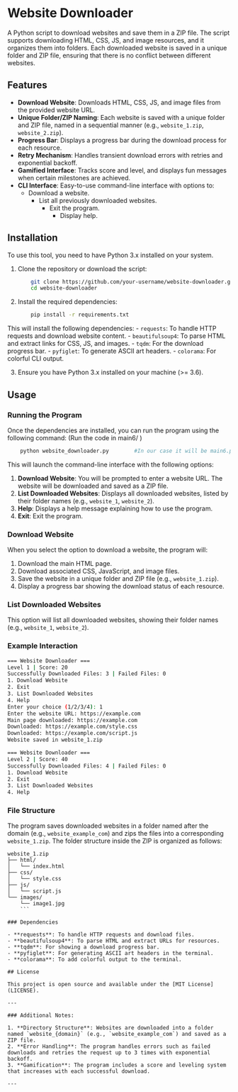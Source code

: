 # Website Downloader

A Python script to download websites and save them in a ZIP file. The script supports downloading HTML, CSS, JS, and image resources, and it organizes them into folders. Each downloaded website is saved in a unique folder and ZIP file, ensuring that there is no conflict between different websites.

## Features

- **Download Website**: Downloads HTML, CSS, JS, and image files from the provided website URL.
- **Unique Folder/ZIP Naming**: Each website is saved with a unique folder and ZIP file, named in a sequential manner (e.g., `website_1.zip`, `website_2.zip`).
- **Progress Bar**: Displays a progress bar during the download process for each resource.
- **Retry Mechanism**: Handles transient download errors with retries and exponential backoff.
- **Gamified Interface**: Tracks score and level, and displays fun messages when certain milestones are achieved.
- **CLI Interface**: Easy-to-use command-line interface with options to:
  - Download a website.
    - List all previously downloaded websites.
      - Exit the program.
        - Display help.

## Installation

To use this tool, you need to have Python 3.x installed on your system.

1. Clone the repository or download the script:

    ```bash
        git clone https://github.com/your-username/website-downloader.git
        cd website-downloader
    ```

2. Install the required dependencies:

    ```bash
        pip install -r requirements.txt
    ```

This will install the following dependencies:
    - `requests`: To handle HTTP requests and download website content.
    - `beautifulsoup4`: To parse HTML and extract links for CSS, JS, and images.
    - `tqdm`: For the download progress bar.
    - `pyfiglet`: To generate ASCII art headers.
    - `colorama`: For colorful CLI output.

3. Ensure you have Python 3.x installed on your machine (>= 3.6).

## Usage

### Running the Program

Once the dependencies are installed, you can run the program using the following command:
(Run the code in main6/ )

```bash
    python website_downloader.py        #In our case it will be main6.py
```

This will launch the command-line interface with the following options:

1. **Download Website**: You will be prompted to enter a website URL. The website will be downloaded and saved as a ZIP file.
2. **List Downloaded Websites**: Displays all downloaded websites, listed by their folder names (e.g., `website_1`, `website_2`).
3. **Help**: Displays a help message explaining how to use the program.
4. **Exit**: Exit the program.

### Download Website

When you select the option to download a website, the program will:
1. Download the main HTML page.
2. Download associated CSS, JavaScript, and image files.
3. Save the website in a unique folder and ZIP file (e.g., `website_1.zip`).
4. Display a progress bar showing the download status of each resource.

### List Downloaded Websites

This option will list all downloaded websites, showing their folder names (e.g., `website_1`, `website_2`).

### Example Interaction

```bash
=== Website Downloader ===
Level 1 | Score: 20
Successfully Downloaded Files: 3 | Failed Files: 0
1. Download Website
2. Exit
3. List Downloaded Websites
4. Help
Enter your choice (1/2/3/4): 1
Enter the website URL: https://example.com
Main page downloaded: https://example.com
Downloaded: https://example.com/style.css
Downloaded: https://example.com/script.js
Website saved in website_1.zip

=== Website Downloader ===
Level 2 | Score: 40
Successfully Downloaded Files: 4 | Failed Files: 0
1. Download Website
2. Exit
3. List Downloaded Websites
4. Help
```

### File Structure

The program saves downloaded websites in a folder named after the domain (e.g., `website_example_com`) and zips the files into a corresponding `website_1.zip`. The folder structure inside the ZIP is organized as follows:

```
website_1.zip
├── html/
│   └── index.html
├── css/
│   └── style.css
├── js/
│   └── script.js
└── images/
    └── image1.jpg
    ```

### Dependencies

- **requests**: To handle HTTP requests and download files.
- **beautifulsoup4**: To parse HTML and extract URLs for resources.
- **tqdm**: For showing a download progress bar.
- **pyfiglet**: For generating ASCII art headers in the terminal.
- **colorama**: To add colorful output to the terminal.

## License

This project is open source and available under the [MIT License](LICENSE).

---

### Additional Notes:

1. **Directory Structure**: Websites are downloaded into a folder named `website_{domain}` (e.g., `website_example_com`) and saved as a ZIP file.
2. **Error Handling**: The program handles errors such as failed downloads and retries the request up to 3 times with exponential backoff.
3. **Gamification**: The program includes a score and leveling system that increases with each successful download.

---

